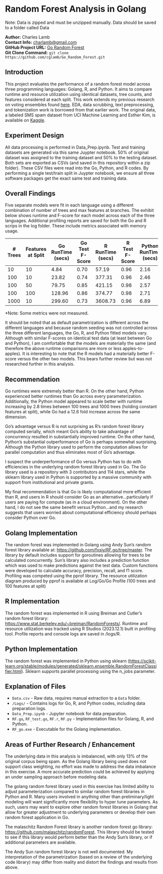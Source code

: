# Random Forest Analysis in Golang

Note:  Data is zipped and must be unzipped manually.  Data should be saved to a folder called Data 

**Author:** Charles Lamb  
**Contact Info:** charlamb@gmail.com  
**GitHub Project URL:** [Go Random Forest](https://github.com/cglamb/Go_Random_Forest)  
**Git Clone Command:** `git clone https://github.com/cglamb/Go_Random_Forest.git`

## Introduction
This project evaluates the performance of a random forest model across three programming languages: Golang, R, and Python. It aims to compare runtime and resource utilization using identical datasets, tree counts, and features considered at each split. This work extends my previous research on voting ensembles found [here](https://github.com/cglamb/Voting_Ensemble_Spam). EDA, data scrubbing, text preprocessing, and tokenization work is borrowed from that earlier work. The original data, a labeled SMS spam dataset from UCI Machine Learning and Esther Kim, is available on [Kaggle](https://www.kaggle.com/datasets/uciml/sms-spam-collection-dataset?resource=download).

## Experiment Design
All data processing is performed in Data_Prep.ipynb.  Test and training datasets are generated via this same Juypter notebook.  50% of original dataset was assigned to the training dataset and 50% to the testing dataset.  Both sets are exported as CSVs (and saved in this repository within a zip folder).  These CSV files were read into the Go, Python, and R codes.  By performing a single test/train split in Juypter notebook, we ensure all three software packages get the exact same test and training data.

## Overall Findings
Five separate models were fit in each language using a different combination of number of trees and max features at branches.  The exhibit below shows runtime and F-score for each model across each of the three languages.  Additional profiling reports are saved for both the Go and R scrips in the log folder.  These include metrics associated with memory usage.  

| # Trees | Features at Split | Go RunTime (secs) | Go Test F-Score | R RunTime (secs) | R Test F-Score | Python RunTime (secs) | Python Test F-Score |
|---------|-------------------|-------------------|-----------------|------------------|----------------|-----------------------|---------------------|
| 10      | 10                | 4.84              | 0.70            | 57.19            | 0.96           | 2.16                  | 0.73                |
| 100     | 10                | 23.82             | 0.74            | 377.31           | 0.96           | 2.46                  | 0.77                |
| 100     | 50                | 79.75             | 0.85            | 421.15           | 0.98           | 2.57                  | 0.83                |
| 100     | 100               | 128.96            | 0.86            | 374.77           | 0.98           | 2.71                  | 0.84                |
| 1000    | 10                | 299.60            | 0.73            | 3608.73          | 0.96           | 6.89                  | 0.84                |

*Note: Some metrics were not measured.

It should be noted that as default parametrization is different across the different languages and because random seeding was not controlled across the three different languages, the Go, R, and Python fitted models vary.  Although with similar F-scores on identical test data (at least between Go and Python), I am comfortable that the models are materially the same (and therefore the above runtime comparisons are more or less apples-to-apples).  It is interesting to note that the R models had a materially better F-score versus the other two models.  This bears further review but was not researched further in this analysis.  

## Recommendation
Go runtimes were extremely better than R.  On the other hand, Python experienced better runtimes than Go across every parameterization.  Additionally, the Python model appeared to scale better with runtime increasing by 2.8 times between 100 trees and 1000 trees (holding constant features at split), while Go had a 12.6 fold increase across the same dimension.

Go’s advantage versus R is not surprising as R’s random forest library computed serially, which meant Go’s ability to take advantage of concurrency resulted in substantially improved runtime.  On the other hand, Python’s substantial outperformance of Go is perhaps somewhat surprising.  Although the Python library used to perform the computation allows for parallel computation and thus eliminates most of Go’s advantage.

I suspect the underperformance of Go versus Python has to do with efficiencies in the underlying random forest library used in Go.  The Go library used is a repository with 3 contributors and 114 stars, while the sklearn library used in Python is supported by a massive community with support from institutional and private grants.

My final recommendation is that Go is likely computational more efficient than R, and users in R should consider Go as an alternative…particularly if users are paying for compute (as in a cloud environment).  On the other hand, I do not see the same benefit versus Python…and my research suggests that users worried about computational efficiency should perhaps consider Python over Go.  


## Golang Implementation
The random forest was implemented in Golang using Andy Sun’s random forest library available at: https://github.com/fxsjy/RF.go/tree/master.  The library by default includes support for goroutines allowing for trees to be calculated concurrently.  Sun’s library also includes a prediction function which was used to make predictions against the test data.  Custom functions were developed to calculate accuracy, precision, recall, and f1 score.  Profiling was competed using the pprof library.  The resource utilization diagram produced by pprof is available at Log/Go/Go Profile (100 trees and 100 features at split)

## R Implementation
The random forest was implemented in R using Breiman and Cutler’s random forest library: https://www.stat.berkeley.edu/~breiman/RandomForests/.  Runtime and resource utilization was tracked using R Studios (2023.12.1) built in profiling tool.  Profile reports and console logs are saved in /logs/R.

## Python Implementation
The random forest was implemented in Python using sklearn (https://scikit-learn.org/stable/modules/generated/sklearn.ensemble.RandomForestClassifier.html).  Sklearn supports parallel processing using the n_jobs parameter.  

## Explanation of Files
- `Data.csv` - Raw data, requires manual extraction to a `Data` folder.
- `/Logs/` - Contains logs for Go, R, and Python codes, including data preparation logs.
- `Data_Prep.ipynb` - Jupyter notebook for data preparation.
- `RF.go`, `RF_test.go`, `RF.r`, `RF.py` - Implementation files for Golang, R, and Python.
- `RF_go.exe` - Executable for the Golang implementation.

## Areas of Further Research / Enhancement
The underlying data in this analysis is imbalanced, with only 13% of the original corpus being spam.  As the Golang library being used does not support class weighting, no effort was made to address the data imbalance in this exercise.  A more accurate prediction could be achieved by applying an under sampling approach before modeling data.

The golang random forest library used in this exercise has limited ability to adjust parameterization compared to similar random forest libraries in Python and R.  Many users involved in anything other than preliminary/light modeling will want significantly more flexibility to hyper tune parameters.  As such, users may want to explore other random forest libraries in Golang that allow for greater adjustment to underlying parameters or develop their own random forest application in Go.  

The malaschitz Random Forest library is another random forest go library: https://github.com/malaschitz/randomForest.  This library should be tested to see if this library would perform better than the Andy Sun’s library, or if additional parameters are available.  

The Andy Sun random forest library is not well documented.  My interpretation of the parametrization (based on a review of the underlying code library) may differ from reality and distort the findings and results from above.
